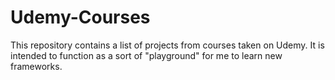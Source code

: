 # Udemy-Courses
This repository contains a list of projects from courses taken on Udemy. It is intended to function as a sort of "playground" for me to learn new frameworks.
